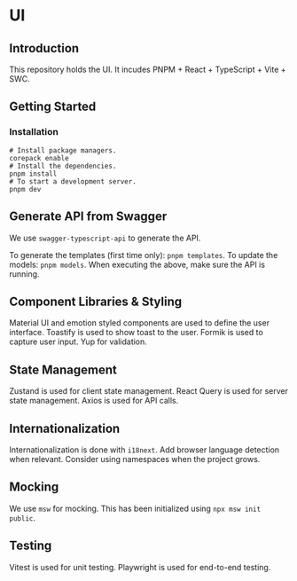 # UI

## Introduction

This repository holds the UI.
It incudes PNPM + React + TypeScript + Vite + SWC.

## Getting Started

### Installation

```shell
# Install package managers.
corepack enable
# Install the dependencies.
pnpm install
# To start a development server.
pnpm dev
```

## Generate API from Swagger

We use `swagger-typescript-api` to generate the API.

To generate the templates (first time only): `pnpm templates`.
To update the models: `pnpm models`.
When executing the above, make sure the API is running.

## Component Libraries & Styling

Material UI and emotion styled components are used to define the user interface.
Toastify is used to show toast to the user.
Formik is used to capture user input. Yup for validation.

## State Management

Zustand is used for client state management.
React Query is used for server state management.
Axios is used for API calls.

## Internationalization

Internationalization is done with `i18next`.
Add browser language detection when relevant.
Consider using namespaces when the project grows.

## Mocking

We use `msw` for mocking.
This has been initialized using `npx msw init public`.

## Testing

Vitest is used for unit testing.
Playwright is used for end-to-end testing.
